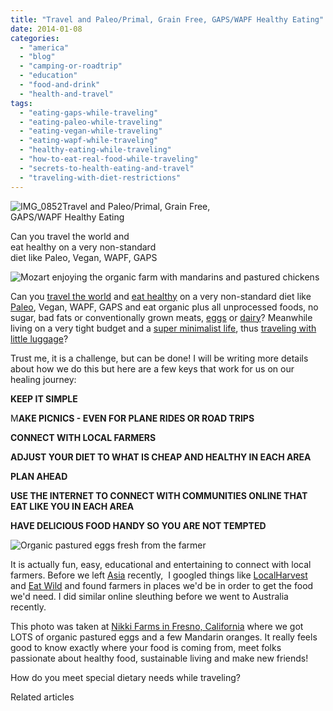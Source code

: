 ```yaml
---
title: "Travel and Paleo/Primal, Grain Free, GAPS/WAPF Healthy Eating"
date: 2014-01-08
categories: 
  - "america"
  - "blog"
  - "camping-or-roadtrip"
  - "education"
  - "food-and-drink"
  - "health-and-travel"
tags: 
  - "eating-gaps-while-traveling"
  - "eating-paleo-while-traveling"
  - "eating-vegan-while-traveling"
  - "eating-wapf-while-traveling"
  - "healthy-eating-while-traveling"
  - "how-to-eat-real-food-while-traveling"
  - "secrets-to-health-eating-and-travel"
  - "traveling-with-diet-restrictions"
---
```


![IMG_0852](https://pub-ac94b3f306b24c0dba4238943c97f2e1.r2.dev/6a00e5502a95078833019b0417ae4d970d.jpg)Travel and Paleo/Primal, Grain Free,  
GAPS/WAPF Healthy Eating  
  
Can you travel the world and  
eat healthy on a very non-standard  
diet like Paleo, Vegan, WAPF, GAPS

<!--more-->  
![Mozart enjoying the organic farm with mandarins and pastured chickens](https://pub-ac94b3f306b24c0dba4238943c97f2e1.r2.dev/6a00e5502a9507883301a5107d8c85970c.png)  
  
Can you [travel the world](https://pub-ac94b3f306b24c0dba4238943c97f2e1.r2.dev/2013/09/why-travel-with-kids-kid-traveling-the-world-for-8-years-tells.html "travel the world") and [eat healthy](https://pub-ac94b3f306b24c0dba4238943c97f2e1.r2.dev/2012/06/healthy-food-and-travel.html "eat healthy") on a very non-standard diet like [Paleo](https://pub-ac94b3f306b24c0dba4238943c97f2e1.r2.dev/2013/08/healthy-banana-bread-recipe-paleogapsgluten-free.html "paleo"), Vegan, WAPF, GAPS and eat organic plus all unprocessed foods, no sugar, bad fats or conventionally grown meats, [eggs](https://pub-ac94b3f306b24c0dba4238943c97f2e1.r2.dev/2013/01/raw-eggs-healthy-or-not.html "raw eggs for health") or [dairy](https://pub-ac94b3f306b24c0dba4238943c97f2e1.r2.dev/2013/04/raw-milk-fast-and-cure.html "raw milk fast cure")? Meanwhile living on a very tight budget and a [super minimalist life](https://pub-ac94b3f306b24c0dba4238943c97f2e1.r2.dev/2013/02/minimalist-family-frugal-tip-omg.html "super minimalist life"), thus [traveling with little luggage](https://pub-ac94b3f306b24c0dba4238943c97f2e1.r2.dev/2013/03/top-travel-tip-for-long-term-travel.html "top travel tips for packing light")?  
  
Trust me, it is a challenge, but can be done! I will be writing more details about how we do this but here are a few keys that work for us on our healing journey:  
  
**KEEP IT SIMPLE**  
  
M**AKE PICNICS - EVEN FOR PLANE RIDES OR ROAD TRIPS**  
  
**CONNECT WITH LOCAL FARMERS**  
  
**ADJUST YOUR DIET TO WHAT IS CHEAP AND HEALTHY IN EACH AREA**  
  
**PLAN AHEAD**  
  
**USE THE INTERNET TO CONNECT WITH COMMUNITIES ONLINE THAT EAT LIKE YOU IN EACH AREA**  
  
**HAVE DELICIOUS FOOD HANDY SO YOU ARE NOT TEMPTED**  
  
  
![Organic pastured eggs fresh from the farmer](https://pub-ac94b3f306b24c0dba4238943c97f2e1.r2.dev/6a00e5502a9507883301a5107dd8ed970c.png)  
  
It is actually fun, easy, educational and entertaining to connect with local farmers. Before we left [Asia](https://pub-ac94b3f306b24c0dba4238943c97f2e1.r2.dev/asia/ "Asia travel tips") recently,  I googled things like [LocalHarvest](http://www.localharvest.org/ "local harvest find healthy food") and [Eat Wild](http://www.eatwild.com/products/ "eat wild") and found farmers in places we'd be in order to get the food we'd need. I did similar online sleuthing before we went to Australia recently.  
  
This photo was taken at [Nikki Farms in Fresno, California](http://www.localharvest.org/niki-farms-M55580 "Nikki farms fresno eggs and mandarins") where we got LOTS of organic pastured eggs and a few Mandarin oranges. It really feels good to know exactly where your food is coming from, meet folks passionate about healthy food, sustainable living and make new friends!  
  
How do you meet special dietary needs while traveling?  
  
  

Related articles

